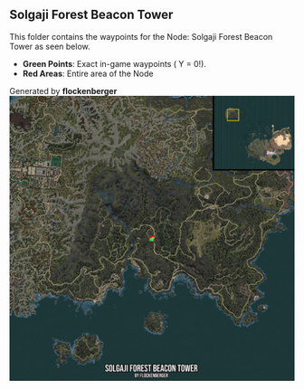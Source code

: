 ## Solgaji Forest Beacon Tower
This folder contains the waypoints for the Node: Solgaji Forest Beacon Tower as seen below.

- **Green Points**: Exact in-game waypoints ( Y = 0!).
- **Red Areas**: Entire area of the Node

Generated by **flockenberger**
![by_flockenberger](./Preview.webp)